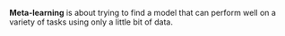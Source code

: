 **Meta-learning** is about trying to find a model that can perform well on a variety of tasks using only a little bit of data.